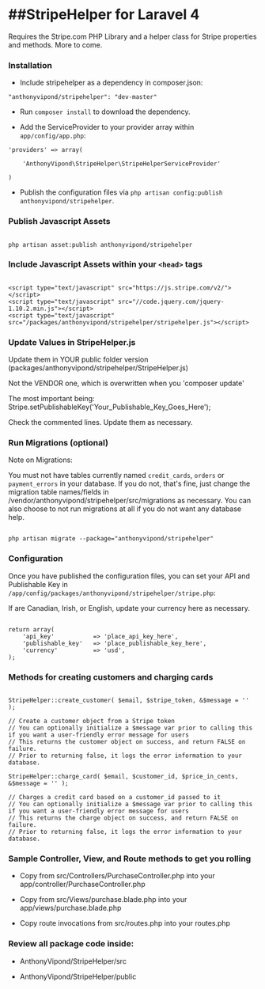 ##StripeHelper for Laravel 4
==============

Requires the Stripe.com PHP Library and a helper class for Stripe properties and methods. More to come.


### Installation

* Include stripehelper as a dependency in composer.json:

~~~
"anthonyvipond/stripehelper": "dev-master"
~~~

* Run `composer install` to download the dependency.

* Add the ServiceProvider to your provider array within `app/config/app.php`:

~~~
'providers' => array(

    'AnthonyVipond\StripeHelper\StripeHelperServiceProvider'

)
~~~

* Publish the configuration files via `php artisan config:publish anthonyvipond/stripehelper`.


### Publish Javascript Assets

~~~

php artisan asset:publish anthonyvipond/stripehelper

~~~


### Include Javascript Assets within your `<head>` tags

~~~

<script type="text/javascript" src="https://js.stripe.com/v2/"></script>
<script type="text/javascript" src="//code.jquery.com/jquery-1.10.2.min.js"></script>
<script type="text/javascript" src="/packages/anthonyvipond/stripehelper/stripehelper.js"></script>

~~~


### Update Values in StripeHelper.js

Update them in YOUR public folder version (packages/anthonyvipond/stripehelper/StripeHelper.js)

Not the VENDOR one, which is overwritten when you 'composer update'

The most important being: Stripe.setPublishableKey('Your_Publishable_Key_Goes_Here');

Check the commented lines. Update them as necessary.


### Run Migrations (optional)

Note on Migrations:

You must not have tables currently named `credit_cards`, `orders` or `payment_errors` in your database.
If you do not, that's fine, just change the migration table names/fields in /vendor/anthonyvipond/stripehelper/src/migrations as necessary.
You can also choose to not run migrations at all if you do not want any database help.

~~~

php artisan migrate --package="anthonyvipond/stripehelper"

~~~


### Configuration

Once you have published the configuration files, you can set your API and Publishable Key in `/app/config/packages/anthonyvipond/stripehelper/stripe.php`:

If are Canadian, Irish, or English, update your currency here as necessary.

~~~

return array(
	'api_key' 			=> 'place_api_key_here',
	'publishable_key' 	=> 'place_publishable_key_here',
	'currency'			=> 'usd',
);

~~~


### Methods for creating customers and charging cards

~~~

StripeHelper::create_customer( $email, $stripe_token, &$message = '' );

// Create a customer object from a Stripe token
// You can optionally initialize a $message var prior to calling this if you want a user-friendly error message for users
// This returns the customer object on success, and return FALSE on failure.
// Prior to returning false, it logs the error information to your database.

StripeHelper::charge_card( $email, $customer_id, $price_in_cents, &$message = '' );

// Charges a credit card based on a customer_id passed to it
// You can optionally initialize a $message var prior to calling this if you want a user-friendly error message for users
// This returns the charge object on success, and return FALSE on failure.
// Prior to returning false, it logs the error information to your database.

~~~

### Sample Controller, View, and Route methods to get you rolling

* Copy from src/Controllers/PurchaseController.php into your app/controller/PurchaseController.php

* Copy from src/Views/purchase.blade.php into your app/views/purchase.blade.php

* Copy route invocations from src/routes.php into your routes.php



### Review all package code inside:

* AnthonyVipond/StripeHelper/src

* AnthonyVipond/StripeHelper/public